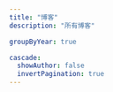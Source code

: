 ```yaml
---
title: "博客"
description: "所有博客"

groupByYear: true

cascade:
  showAuthor: false
  invertPagination: true
---
```

